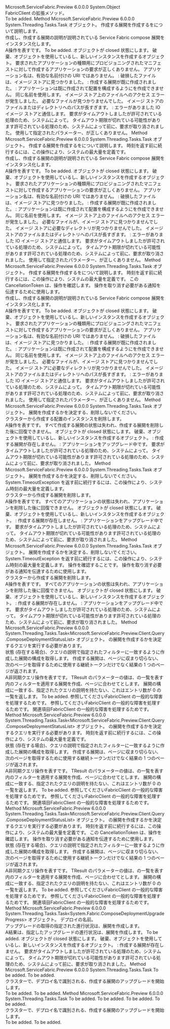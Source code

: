 <Type Name="Extensions" FullName="Microsoft.ServiceFabric.Preview.Client.Extensions">
  <TypeSignature Language="C#" Value="public static class Extensions" />
  <TypeSignature Language="ILAsm" Value=".class public auto ansi abstract sealed beforefieldinit Extensions extends System.Object" />
  <TypeSignature Language="DocId" Value="T:Microsoft.ServiceFabric.Preview.Client.Extensions" />
  <TypeSignature Language="VB.NET" Value="Public Module Extensions" />
  <TypeSignature Language="F#" Value="type Extensions = class" />
  <AssemblyInfo>
    <AssemblyName>Microsoft.ServiceFabric.Preview</AssemblyName>
    <AssemblyVersion>6.0.0.0</AssemblyVersion>
  </AssemblyInfo>
  <Base>
    <BaseTypeName>System.Object</BaseTypeName>
  </Base>
  <Interfaces />
  <Docs>
    <summary>
            FabricClient の拡張メソッド。
            </summary>
    <remarks>To be added.</remarks>
  </Docs>
  <Members>
    <Member MemberName="CreateComposeDeploymentAsync">
      <MemberSignature Language="C#" Value="public static System.Threading.Tasks.Task CreateComposeDeploymentAsync (this System.Fabric.FabricClient.ComposeDeploymentClient client, Microsoft.ServiceFabric.Preview.Client.Description.ComposeDeploymentDescription composeDeploymentDescription);" />
      <MemberSignature Language="ILAsm" Value=".method public static hidebysig class System.Threading.Tasks.Task CreateComposeDeploymentAsync(class System.Fabric.FabricClient/ComposeDeploymentClient client, class Microsoft.ServiceFabric.Preview.Client.Description.ComposeDeploymentDescription composeDeploymentDescription) cil managed" />
      <MemberSignature Language="DocId" Value="M:Microsoft.ServiceFabric.Preview.Client.Extensions.CreateComposeDeploymentAsync(System.Fabric.FabricClient.ComposeDeploymentClient,Microsoft.ServiceFabric.Preview.Client.Description.ComposeDeploymentDescription)" />
      <MemberSignature Language="F#" Value="static member CreateComposeDeploymentAsync : System.Fabric.FabricClient.ComposeDeploymentClient * Microsoft.ServiceFabric.Preview.Client.Description.ComposeDeploymentDescription -&gt; System.Threading.Tasks.Task" Usage="Microsoft.ServiceFabric.Preview.Client.Extensions.CreateComposeDeploymentAsync (client, composeDeploymentDescription)" />
      <MemberType>Method</MemberType>
      <AssemblyInfo>
        <AssemblyName>Microsoft.ServiceFabric.Preview</AssemblyName>
        <AssemblyVersion>6.0.0.0</AssemblyVersion>
      </AssemblyInfo>
      <ReturnValue>
        <ReturnType>System.Threading.Tasks.Task</ReturnType>
      </ReturnValue>
      <Parameters>
        <Parameter Name="client" Type="System.Fabric.FabricClient+ComposeDeploymentClient" RefType="this" />
        <Parameter Name="composeDeploymentDescription" Type="Microsoft.ServiceFabric.Preview.Client.Description.ComposeDeploymentDescription" />
      </Parameters>
      <Docs>
        <param name="client">
          <see cref="T:System.Fabric.FabricClient" /> オブジェクト。</param>
        <param name="composeDeploymentDescription">
          <para><see cref="T:Microsoft.ServiceFabric.Preview.Client.Description.ComposeDeploymentDescription" />作成する展開を作成するをについて説明します。</para>
        </param>
        <summary>
          <para>作成し、作成する展開の説明が説明されている Service Fabric compose 展開をインスタンス化します。</para>
        </summary>
        <returns>
          <para>A<see cref="T:System.Threading.Tasks.Task" />操作を表すです。</para>
        </returns>
        <remarks>To be added.</remarks>
        <exception cref="T:System.Fabric.FabricObjectClosedException">
          <para><see cref="T:System.Fabric.FabricClient" />オブジェクトが closed 状態にします。 破棄、<see cref="T:System.Fabric.FabricClient" />オブジェクトを使用しているし、新しいインスタンスを作成する<see cref="T:System.Fabric.FabricClient" />オブジェクト。</para>
        </exception>
        <exception cref="T:System.Fabric.FabricException">
          <para>
            <see cref="F:System.Fabric.FabricErrorCode.ImageBuilderValidationError" />要求されたアプリケーションの種類用にプロビジョニングされたマニフェストに対して作成するアプリケーションの要求が正しくありません。</para>
          <para>
            <see cref="F:System.Fabric.FabricErrorCode.InvalidNameUri" />アプリケーション名は、有効な名前付けの URI ではありません。</para>
          <para>
            <see cref="F:System.Fabric.FabricErrorCode.CorruptedImageStoreObjectFound" />: 破損したファイルは、イメージ ストアに見つかりました。</para>
        </exception>
        <exception cref="T:System.Fabric.FabricElementAlreadyExistsException">
          <para>
            <see cref="F:System.Fabric.FabricErrorCode.ComposeDeploymentAlreadyExists" />: 作成する展開が既に作成されました。</para>
          <para>
            <see cref="F:System.Fabric.FabricErrorCode.ApplicationAlreadyExists" />: アプリケーションは既に作成されて配置を構成するようにを作成できません。 同じ名前を使用します。 </para>
        </exception>
        <exception cref="T:System.UnauthorizedAccessException">
          <para>イメージ ストア上のファイルへのアクセス エラーが発生しました。</para>
        </exception>
        <exception cref="T:System.IO.FileNotFoundException">
          <para>必要なファイルが見つかりませんでした。</para>
        </exception>
        <exception cref="T:System.IO.PathTooLongException">
          <para>イメージ ストアのファイルまたはディレクトリへのパスが長すぎます。</para>
        </exception>
        <exception cref="T:System.IO.IOException">
          <para>
            <see cref="F:System.Fabric.FabricErrorCode.ImageStoreIOException" />: エラーがありました IO イメージ ストアと通信します。</para>
        </exception>
        <exception cref="T:System.TimeoutException">
          <para>要求がタイムアウトしましたが許可されている処理のため、システムによって。</para>
        </exception>
        <exception cref="T:System.OperationCanceledException">
          <para>タイムアウト期限が切れている可能性があります許可されている処理のため、システムによって前に、要求が取り消されました。</para>
        </exception>
        <exception cref="T:System.ArgumentException">
          <para>
                使用して指定されたパラメーター、<see cref="T:Microsoft.ServiceFabric.Preview.Client.Description.ComposeDeploymentDescription" />が正しくありません。
              </para>
        </exception>
      </Docs>
    </Member>
    <Member MemberName="CreateComposeDeploymentAsync">
      <MemberSignature Language="C#" Value="public static System.Threading.Tasks.Task CreateComposeDeploymentAsync (this System.Fabric.FabricClient.ComposeDeploymentClient client, Microsoft.ServiceFabric.Preview.Client.Description.ComposeDeploymentDescription composeDeploymentDescription, TimeSpan timeout);" />
      <MemberSignature Language="ILAsm" Value=".method public static hidebysig class System.Threading.Tasks.Task CreateComposeDeploymentAsync(class System.Fabric.FabricClient/ComposeDeploymentClient client, class Microsoft.ServiceFabric.Preview.Client.Description.ComposeDeploymentDescription composeDeploymentDescription, valuetype System.TimeSpan timeout) cil managed" />
      <MemberSignature Language="DocId" Value="M:Microsoft.ServiceFabric.Preview.Client.Extensions.CreateComposeDeploymentAsync(System.Fabric.FabricClient.ComposeDeploymentClient,Microsoft.ServiceFabric.Preview.Client.Description.ComposeDeploymentDescription,System.TimeSpan)" />
      <MemberSignature Language="F#" Value="static member CreateComposeDeploymentAsync : System.Fabric.FabricClient.ComposeDeploymentClient * Microsoft.ServiceFabric.Preview.Client.Description.ComposeDeploymentDescription * TimeSpan -&gt; System.Threading.Tasks.Task" Usage="Microsoft.ServiceFabric.Preview.Client.Extensions.CreateComposeDeploymentAsync (client, composeDeploymentDescription, timeout)" />
      <MemberType>Method</MemberType>
      <AssemblyInfo>
        <AssemblyName>Microsoft.ServiceFabric.Preview</AssemblyName>
        <AssemblyVersion>6.0.0.0</AssemblyVersion>
      </AssemblyInfo>
      <ReturnValue>
        <ReturnType>System.Threading.Tasks.Task</ReturnType>
      </ReturnValue>
      <Parameters>
        <Parameter Name="client" Type="System.Fabric.FabricClient+ComposeDeploymentClient" RefType="this" />
        <Parameter Name="composeDeploymentDescription" Type="Microsoft.ServiceFabric.Preview.Client.Description.ComposeDeploymentDescription" />
        <Parameter Name="timeout" Type="System.TimeSpan" />
      </Parameters>
      <Docs>
        <param name="client">
          <see cref="T:System.Fabric.FabricClient" /> オブジェクト。</param>
        <param name="composeDeploymentDescription">
          <para><see cref="T:Microsoft.ServiceFabric.Preview.Client.Description.ComposeDeploymentDescription" />作成する展開を作成するをについて説明します。</para>
        </param>
        <param name="timeout">
          <para>時刻を返す前に続行するには、この操作により、システムの最大量を定義<see cref="T:System.TimeoutException" />です。</para>
        </param>
        <summary>
          <para>作成し、作成する展開の説明が説明されている Service Fabric compose 展開をインスタンス化します。</para>
        </summary>
        <returns>
          <para>A<see cref="T:System.Threading.Tasks.Task" />操作を表すです。</para>
        </returns>
        <remarks>To be added.</remarks>
        <exception cref="T:System.Fabric.FabricObjectClosedException">
          <para><see cref="T:System.Fabric.FabricClient" />オブジェクトが closed 状態にします。 破棄、<see cref="T:System.Fabric.FabricClient" />オブジェクトを使用しているし、新しいインスタンスを作成する<see cref="T:System.Fabric.FabricClient" />オブジェクト。</para>
        </exception>
        <exception cref="T:System.Fabric.FabricException">
          <para>
            <see cref="F:System.Fabric.FabricErrorCode.ImageBuilderValidationError" />要求されたアプリケーションの種類用にプロビジョニングされたマニフェストに対して作成するアプリケーションの要求が正しくありません。</para>
          <para>
            <see cref="F:System.Fabric.FabricErrorCode.InvalidNameUri" />アプリケーション名は、有効な名前付けの URI ではありません。</para>
          <para>
            <see cref="F:System.Fabric.FabricErrorCode.CorruptedImageStoreObjectFound" />: 破損したファイルは、イメージ ストアに見つかりました。</para>
        </exception>
        <exception cref="T:System.Fabric.FabricElementAlreadyExistsException">
          <para>
            <see cref="F:System.Fabric.FabricErrorCode.ComposeDeploymentAlreadyExists" />: 作成する展開が既に作成されました。</para>
          <para>
            <see cref="F:System.Fabric.FabricErrorCode.ApplicationAlreadyExists" />: アプリケーションは既に作成されて配置を構成するようにを作成できません。 同じ名前を使用します。 </para>
        </exception>
        <exception cref="T:System.UnauthorizedAccessException">
          <para>イメージ ストア上のファイルへのアクセス エラーが発生しました。</para>
        </exception>
        <exception cref="T:System.IO.FileNotFoundException">
          <para>必要なファイルが、イメージ ストアに見つかりませんでした。</para>
        </exception>
        <exception cref="T:System.IO.DirectoryNotFoundException">
          <para>イメージ ストアに必要なディレクトリが見つかりませんでした。</para>
        </exception>
        <exception cref="T:System.IO.PathTooLongException">
          <para>イメージ ストアのファイルまたはディレクトリへのパスが長すぎます。</para>
        </exception>
        <exception cref="T:System.IO.IOException">
          <para>
            <see cref="F:System.Fabric.FabricErrorCode.ImageStoreIOException" />: エラーがありました IO イメージ ストアと通信します。</para>
        </exception>
        <exception cref="T:System.TimeoutException">
          <para>要求がタイムアウトしましたが許可されている処理のため、システムによって。</para>
        </exception>
        <exception cref="T:System.OperationCanceledException">
          <para>タイムアウト期限が切れている可能性があります許可されている処理のため、システムによって前に、要求が取り消されました。</para>
        </exception>
        <exception cref="T:System.ArgumentException">
          <para>
                使用して指定されたパラメーター、<see cref="T:Microsoft.ServiceFabric.Preview.Client.Description.ComposeDeploymentDescription" />が正しくありません。
              </para>
        </exception>
      </Docs>
    </Member>
    <Member MemberName="CreateComposeDeploymentAsync">
      <MemberSignature Language="C#" Value="public static System.Threading.Tasks.Task CreateComposeDeploymentAsync (this System.Fabric.FabricClient.ComposeDeploymentClient client, Microsoft.ServiceFabric.Preview.Client.Description.ComposeDeploymentDescription composeDeploymentDescription, TimeSpan timeout, System.Threading.CancellationToken cancellationToken);" />
      <MemberSignature Language="ILAsm" Value=".method public static hidebysig class System.Threading.Tasks.Task CreateComposeDeploymentAsync(class System.Fabric.FabricClient/ComposeDeploymentClient client, class Microsoft.ServiceFabric.Preview.Client.Description.ComposeDeploymentDescription composeDeploymentDescription, valuetype System.TimeSpan timeout, valuetype System.Threading.CancellationToken cancellationToken) cil managed" />
      <MemberSignature Language="DocId" Value="M:Microsoft.ServiceFabric.Preview.Client.Extensions.CreateComposeDeploymentAsync(System.Fabric.FabricClient.ComposeDeploymentClient,Microsoft.ServiceFabric.Preview.Client.Description.ComposeDeploymentDescription,System.TimeSpan,System.Threading.CancellationToken)" />
      <MemberSignature Language="F#" Value="static member CreateComposeDeploymentAsync : System.Fabric.FabricClient.ComposeDeploymentClient * Microsoft.ServiceFabric.Preview.Client.Description.ComposeDeploymentDescription * TimeSpan * System.Threading.CancellationToken -&gt; System.Threading.Tasks.Task" Usage="Microsoft.ServiceFabric.Preview.Client.Extensions.CreateComposeDeploymentAsync (client, composeDeploymentDescription, timeout, cancellationToken)" />
      <MemberType>Method</MemberType>
      <AssemblyInfo>
        <AssemblyName>Microsoft.ServiceFabric.Preview</AssemblyName>
        <AssemblyVersion>6.0.0.0</AssemblyVersion>
      </AssemblyInfo>
      <ReturnValue>
        <ReturnType>System.Threading.Tasks.Task</ReturnType>
      </ReturnValue>
      <Parameters>
        <Parameter Name="client" Type="System.Fabric.FabricClient+ComposeDeploymentClient" RefType="this" />
        <Parameter Name="composeDeploymentDescription" Type="Microsoft.ServiceFabric.Preview.Client.Description.ComposeDeploymentDescription" />
        <Parameter Name="timeout" Type="System.TimeSpan" />
        <Parameter Name="cancellationToken" Type="System.Threading.CancellationToken" />
      </Parameters>
      <Docs>
        <param name="client">
          <see cref="T:System.Fabric.FabricClient" /> オブジェクト。</param>
        <param name="composeDeploymentDescription">
          <para><see cref="T:Microsoft.ServiceFabric.Preview.Client.Description.ComposeDeploymentDescription" />作成する展開を作成するをについて説明します。</para>
        </param>
        <param name="timeout">
          <para>時刻を返す前に続行するには、この操作により、システムの最大量を定義<see cref="T:System.TimeoutException" />です。</para>
        </param>
        <param name="cancellationToken">
          <para>この CancellationToken は、操作を確認します。 操作を取り消す必要がある通知を伝達するために使用します。</para>
        </param>
        <summary>
          <para>作成し、作成する展開の説明が説明されている Service Fabric compose 展開をインスタンス化します。</para>
        </summary>
        <returns>
          <para>A<see cref="T:System.Threading.Tasks.Task" />操作を表すです。</para>
        </returns>
        <remarks>To be added.</remarks>
        <exception cref="T:System.Fabric.FabricObjectClosedException">
          <para><see cref="T:System.Fabric.FabricClient" />オブジェクトが closed 状態にします。 破棄、<see cref="T:System.Fabric.FabricClient" />オブジェクトを使用しているし、新しいインスタンスを作成する<see cref="T:System.Fabric.FabricClient" />オブジェクト。</para>
        </exception>
        <exception cref="T:System.Fabric.FabricException">
          <para>
            <see cref="F:System.Fabric.FabricErrorCode.ImageBuilderValidationError" />要求されたアプリケーションの種類用にプロビジョニングされたマニフェストに対して作成するアプリケーションの要求が正しくありません。</para>
          <para>
            <see cref="F:System.Fabric.FabricErrorCode.InvalidNameUri" />アプリケーション名は、有効な名前付けの URI ではありません。</para>
          <para>
            <see cref="F:System.Fabric.FabricErrorCode.CorruptedImageStoreObjectFound" />: 破損したファイルは、イメージ ストアに見つかりました。</para>
        </exception>
        <exception cref="T:System.Fabric.FabricElementAlreadyExistsException">
          <para>
            <see cref="F:System.Fabric.FabricErrorCode.ComposeDeploymentAlreadyExists" />: 作成する展開が既に作成されました。</para>
          <para>
            <see cref="F:System.Fabric.FabricErrorCode.ApplicationAlreadyExists" />: アプリケーションは既に作成されて配置を構成するようにを作成できません。 同じ名前を使用します。 </para>
        </exception>
        <exception cref="T:System.UnauthorizedAccessException">
          <para>イメージ ストア上のファイルへのアクセス エラーが発生しました。</para>
        </exception>
        <exception cref="T:System.IO.FileNotFoundException">
          <para>必要なファイルが、イメージ ストアに見つかりませんでした。</para>
        </exception>
        <exception cref="T:System.IO.DirectoryNotFoundException">
          <para>イメージ ストアに必要なディレクトリが見つかりませんでした。</para>
        </exception>
        <exception cref="T:System.IO.PathTooLongException">
          <para>イメージ ストアのファイルまたはディレクトリへのパスが長すぎます。</para>
        </exception>
        <exception cref="T:System.IO.IOException">
          <para>
            <see cref="F:System.Fabric.FabricErrorCode.ImageStoreIOException" />: エラーがありました IO イメージ ストアと通信します。</para>
        </exception>
        <exception cref="T:System.TimeoutException">
          <para>要求がタイムアウトしましたが許可されている処理のため、システムによって。</para>
        </exception>
        <exception cref="T:System.OperationCanceledException">
          <para>タイムアウト期限が切れている可能性があります許可されている処理のため、システムによって前に、要求が取り消されました。</para>
        </exception>
        <exception cref="T:System.ArgumentException">
          <para>
                使用して指定されたパラメーター、<see cref="T:Microsoft.ServiceFabric.Preview.Client.Description.ComposeDeploymentDescription" />が正しくありません。
              </para>
        </exception>
      </Docs>
    </Member>
    <Member MemberName="DeleteComposeDeploymentAsync">
      <MemberSignature Language="C#" Value="public static System.Threading.Tasks.Task DeleteComposeDeploymentAsync (this System.Fabric.FabricClient.ComposeDeploymentClient client, Microsoft.ServiceFabric.Preview.Client.Description.DeleteComposeDeploymentDescription description);" />
      <MemberSignature Language="ILAsm" Value=".method public static hidebysig class System.Threading.Tasks.Task DeleteComposeDeploymentAsync(class System.Fabric.FabricClient/ComposeDeploymentClient client, class Microsoft.ServiceFabric.Preview.Client.Description.DeleteComposeDeploymentDescription description) cil managed" />
      <MemberSignature Language="DocId" Value="M:Microsoft.ServiceFabric.Preview.Client.Extensions.DeleteComposeDeploymentAsync(System.Fabric.FabricClient.ComposeDeploymentClient,Microsoft.ServiceFabric.Preview.Client.Description.DeleteComposeDeploymentDescription)" />
      <MemberSignature Language="VB.NET" Value="&lt;Extension()&gt;&#xA;Public Function DeleteComposeDeploymentAsync (client As FabricClient.ComposeDeploymentClient, description As DeleteComposeDeploymentDescription) As Task" />
      <MemberSignature Language="F#" Value="static member DeleteComposeDeploymentAsync : System.Fabric.FabricClient.ComposeDeploymentClient * Microsoft.ServiceFabric.Preview.Client.Description.DeleteComposeDeploymentDescription -&gt; System.Threading.Tasks.Task" Usage="Microsoft.ServiceFabric.Preview.Client.Extensions.DeleteComposeDeploymentAsync (client, description)" />
      <MemberType>Method</MemberType>
      <AssemblyInfo>
        <AssemblyName>Microsoft.ServiceFabric.Preview</AssemblyName>
        <AssemblyVersion>6.0.0.0</AssemblyVersion>
      </AssemblyInfo>
      <ReturnValue>
        <ReturnType>System.Threading.Tasks.Task</ReturnType>
      </ReturnValue>
      <Parameters>
        <Parameter Name="client" Type="System.Fabric.FabricClient+ComposeDeploymentClient" RefType="this" />
        <Parameter Name="description" Type="Microsoft.ServiceFabric.Preview.Client.Description.DeleteComposeDeploymentDescription" />
      </Parameters>
      <Docs>
        <param name="client">
          <see cref="T:System.Fabric.FabricClient" /> オブジェクト。</param>
        <param name="description">
          <para><see cref="T:Microsoft.ServiceFabric.Preview.Client.Description.DeleteComposeDeploymentDescription" />展開を作成するかを決定する、削除しないでください。</para>
        </param>
        <summary>
          <para>クラスターから作成する配置のインスタンスを削除します。</para>
        </summary>
        <returns>
          <para>A<see cref="T:System.Threading.Tasks.Task" />操作を表すです。</para>
        </returns>
        <remarks>
          <para>すべて作成する展開の状態は失われ、作成する展開を削除した後に回復できません。</para>
        </remarks>
        <exception cref="T:System.Fabric.FabricObjectClosedException">
          <para><see cref="T:System.Fabric.FabricClient" />オブジェクトが closed 状態にします。 破棄、<see cref="T:System.Fabric.FabricClient" />オブジェクトを使用しているし、新しいインスタンスを作成する<see cref="T:System.Fabric.FabricClient" />オブジェクト。</para>
        </exception>
        <exception cref="T:System.Fabric.FabricElementNotFoundException">
          <para>
            <see cref="F:System.Fabric.FabricErrorCode.ComposeDeploymentNotFound" />: 作成する展開が存在しません。
            </para>
        </exception>
        <exception cref="T:System.Fabric.FabricTransientException">
          <para>
            <see cref="F:System.Fabric.FabricErrorCode.ApplicationUpgradeInProgress" />: アプリケーションをアップグレード中です。 </para>
        </exception>
        <exception cref="T:System.TimeoutException">
          <para>要求がタイムアウトしましたが許可されている処理のため、システムによって。</para>
        </exception>
        <exception cref="T:System.OperationCanceledException">
          <para>タイムアウト期限が切れている可能性があります許可されている処理のため、システムによって前に、要求が取り消されました。</para>
        </exception>
      </Docs>
    </Member>
    <Member MemberName="DeleteComposeDeploymentAsync">
      <MemberSignature Language="C#" Value="public static System.Threading.Tasks.Task DeleteComposeDeploymentAsync (this System.Fabric.FabricClient.ComposeDeploymentClient client, Microsoft.ServiceFabric.Preview.Client.Description.DeleteComposeDeploymentDescription description, TimeSpan timeout);" />
      <MemberSignature Language="ILAsm" Value=".method public static hidebysig class System.Threading.Tasks.Task DeleteComposeDeploymentAsync(class System.Fabric.FabricClient/ComposeDeploymentClient client, class Microsoft.ServiceFabric.Preview.Client.Description.DeleteComposeDeploymentDescription description, valuetype System.TimeSpan timeout) cil managed" />
      <MemberSignature Language="DocId" Value="M:Microsoft.ServiceFabric.Preview.Client.Extensions.DeleteComposeDeploymentAsync(System.Fabric.FabricClient.ComposeDeploymentClient,Microsoft.ServiceFabric.Preview.Client.Description.DeleteComposeDeploymentDescription,System.TimeSpan)" />
      <MemberSignature Language="VB.NET" Value="&lt;Extension()&gt;&#xA;Public Function DeleteComposeDeploymentAsync (client As FabricClient.ComposeDeploymentClient, description As DeleteComposeDeploymentDescription, timeout As TimeSpan) As Task" />
      <MemberSignature Language="F#" Value="static member DeleteComposeDeploymentAsync : System.Fabric.FabricClient.ComposeDeploymentClient * Microsoft.ServiceFabric.Preview.Client.Description.DeleteComposeDeploymentDescription * TimeSpan -&gt; System.Threading.Tasks.Task" Usage="Microsoft.ServiceFabric.Preview.Client.Extensions.DeleteComposeDeploymentAsync (client, description, timeout)" />
      <MemberType>Method</MemberType>
      <AssemblyInfo>
        <AssemblyName>Microsoft.ServiceFabric.Preview</AssemblyName>
        <AssemblyVersion>6.0.0.0</AssemblyVersion>
      </AssemblyInfo>
      <ReturnValue>
        <ReturnType>System.Threading.Tasks.Task</ReturnType>
      </ReturnValue>
      <Parameters>
        <Parameter Name="client" Type="System.Fabric.FabricClient+ComposeDeploymentClient" RefType="this" />
        <Parameter Name="description" Type="Microsoft.ServiceFabric.Preview.Client.Description.DeleteComposeDeploymentDescription" />
        <Parameter Name="timeout" Type="System.TimeSpan" />
      </Parameters>
      <Docs>
        <param name="client">
          <see cref="T:System.Fabric.FabricClient" /> オブジェクト。</param>
        <param name="description">
          <para><see cref="T:Microsoft.ServiceFabric.Preview.Client.Description.DeleteComposeDeploymentDescription" />展開を作成するかを決定する、削除しないでください。</para>
        </param>
        <param name="timeout">
          <para>System.TimeoutException を返す前に続行するには、この操作により、システム時刻の最大量を定義します。</para>
        </param>
        <summary>
          <para>クラスターから作成する展開を削除します。</para>
        </summary>
        <returns>
          <para>A<see cref="T:System.Threading.Tasks.Task" />操作を表すです。</para>
        </returns>
        <remarks>
          <para>すべてのアプリケーションの状態は失われ、アプリケーションを削除した後に回復できません。</para>
        </remarks>
        <exception cref="T:System.Fabric.FabricObjectClosedException">
          <para><see cref="T:System.Fabric.FabricClient" />オブジェクトが closed 状態にします。 破棄、<see cref="T:System.Fabric.FabricClient" />オブジェクトを使用しているし、新しいインスタンスを作成する<see cref="T:System.Fabric.FabricClient" />オブジェクト。</para>
        </exception>
        <exception cref="T:System.Fabric.FabricElementNotFoundException">
          <para>
            <see cref="F:System.Fabric.FabricErrorCode.ComposeDeploymentNotFound" />: 作成する展開が存在しません。
            </para>
        </exception>
        <exception cref="T:System.Fabric.FabricTransientException">
          <para>
            <see cref="F:System.Fabric.FabricErrorCode.ApplicationUpgradeInProgress" />: アプリケーションをアップグレード中です。 </para>
        </exception>
        <exception cref="T:System.TimeoutException">
          <para>要求がタイムアウトしましたが許可されている処理のため、システムによって。</para>
        </exception>
        <exception cref="T:System.OperationCanceledException">
          <para>タイムアウト期限が切れている可能性があります許可されている処理のため、システムによって前に、要求が取り消されました。</para>
        </exception>
      </Docs>
    </Member>
    <Member MemberName="DeleteComposeDeploymentAsync">
      <MemberSignature Language="C#" Value="public static System.Threading.Tasks.Task DeleteComposeDeploymentAsync (this System.Fabric.FabricClient.ComposeDeploymentClient client, Microsoft.ServiceFabric.Preview.Client.Description.DeleteComposeDeploymentDescription description, TimeSpan timeout, System.Threading.CancellationToken cancellationToken);" />
      <MemberSignature Language="ILAsm" Value=".method public static hidebysig class System.Threading.Tasks.Task DeleteComposeDeploymentAsync(class System.Fabric.FabricClient/ComposeDeploymentClient client, class Microsoft.ServiceFabric.Preview.Client.Description.DeleteComposeDeploymentDescription description, valuetype System.TimeSpan timeout, valuetype System.Threading.CancellationToken cancellationToken) cil managed" />
      <MemberSignature Language="DocId" Value="M:Microsoft.ServiceFabric.Preview.Client.Extensions.DeleteComposeDeploymentAsync(System.Fabric.FabricClient.ComposeDeploymentClient,Microsoft.ServiceFabric.Preview.Client.Description.DeleteComposeDeploymentDescription,System.TimeSpan,System.Threading.CancellationToken)" />
      <MemberSignature Language="F#" Value="static member DeleteComposeDeploymentAsync : System.Fabric.FabricClient.ComposeDeploymentClient * Microsoft.ServiceFabric.Preview.Client.Description.DeleteComposeDeploymentDescription * TimeSpan * System.Threading.CancellationToken -&gt; System.Threading.Tasks.Task" Usage="Microsoft.ServiceFabric.Preview.Client.Extensions.DeleteComposeDeploymentAsync (client, description, timeout, cancellationToken)" />
      <MemberType>Method</MemberType>
      <AssemblyInfo>
        <AssemblyName>Microsoft.ServiceFabric.Preview</AssemblyName>
        <AssemblyVersion>6.0.0.0</AssemblyVersion>
      </AssemblyInfo>
      <ReturnValue>
        <ReturnType>System.Threading.Tasks.Task</ReturnType>
      </ReturnValue>
      <Parameters>
        <Parameter Name="client" Type="System.Fabric.FabricClient+ComposeDeploymentClient" RefType="this" />
        <Parameter Name="description" Type="Microsoft.ServiceFabric.Preview.Client.Description.DeleteComposeDeploymentDescription" />
        <Parameter Name="timeout" Type="System.TimeSpan" />
        <Parameter Name="cancellationToken" Type="System.Threading.CancellationToken" />
      </Parameters>
      <Docs>
        <param name="client">
          <see cref="T:System.Fabric.FabricClient" /> オブジェクト。</param>
        <param name="description">
          <para><see cref="T:Microsoft.ServiceFabric.Preview.Client.Description.DeleteComposeDeploymentDescription" />展開を作成するかを決定する、削除しないでください。</para>
        </param>
        <param name="timeout">
          <para>System.TimeoutException を返す前に続行するには、この操作により、システム時刻の最大量を定義します。</para>
        </param>
        <param name="cancellationToken">
          <para><see cref="T:System.Threading.CancellationToken" />操作を確認することです。 操作を取り消す必要がある通知を伝達するために使用します。</para>
        </param>
        <summary>
          <para>クラスターから作成する展開を削除します。</para>
        </summary>
        <returns>
          <para>A<see cref="T:System.Threading.Tasks.Task" />操作を表すです。</para>
        </returns>
        <remarks>
          <para>すべてのアプリケーションの状態は失われ、アプリケーションを削除した後に回復できません。</para>
        </remarks>
        <exception cref="T:System.Fabric.FabricObjectClosedException">
          <para><see cref="T:System.Fabric.FabricClient" />オブジェクトが closed 状態にします。 破棄、<see cref="T:System.Fabric.FabricClient" />オブジェクトを使用しているし、新しいインスタンスを作成する<see cref="T:System.Fabric.FabricClient" />オブジェクト。</para>
        </exception>
        <exception cref="T:System.Fabric.FabricElementNotFoundException">
          <para>
            <see cref="F:System.Fabric.FabricErrorCode.ComposeDeploymentNotFound" />: 作成する展開が存在しません。
            </para>
        </exception>
        <exception cref="T:System.Fabric.FabricTransientException">
          <para>
            <see cref="F:System.Fabric.FabricErrorCode.ApplicationUpgradeInProgress" />: アプリケーションをアップグレード中です。 </para>
        </exception>
        <exception cref="T:System.TimeoutException">
          <para>要求がタイムアウトしましたが許可されている処理のため、システムによって。</para>
        </exception>
        <exception cref="T:System.OperationCanceledException">
          <para>タイムアウト期限が切れている可能性があります許可されている処理のため、システムによって前に、要求が取り消されました。</para>
        </exception>
      </Docs>
    </Member>
    <Member MemberName="GetComposeDeploymentStatusPagedListAsync">
      <MemberSignature Language="C#" Value="public static System.Threading.Tasks.Task&lt;Microsoft.ServiceFabric.Preview.Client.Query.ComposeDeploymentStatusList&gt; GetComposeDeploymentStatusPagedListAsync (this System.Fabric.FabricClient.QueryClient client, Microsoft.ServiceFabric.Preview.Client.Description.ComposeDeploymentStatusQueryDescription composeDeploymentQueryDescription);" />
      <MemberSignature Language="ILAsm" Value=".method public static hidebysig class System.Threading.Tasks.Task`1&lt;class Microsoft.ServiceFabric.Preview.Client.Query.ComposeDeploymentStatusList&gt; GetComposeDeploymentStatusPagedListAsync(class System.Fabric.FabricClient/QueryClient client, class Microsoft.ServiceFabric.Preview.Client.Description.ComposeDeploymentStatusQueryDescription composeDeploymentQueryDescription) cil managed" />
      <MemberSignature Language="DocId" Value="M:Microsoft.ServiceFabric.Preview.Client.Extensions.GetComposeDeploymentStatusPagedListAsync(System.Fabric.FabricClient.QueryClient,Microsoft.ServiceFabric.Preview.Client.Description.ComposeDeploymentStatusQueryDescription)" />
      <MemberSignature Language="VB.NET" Value="&lt;Extension()&gt;&#xA;Public Function GetComposeDeploymentStatusPagedListAsync (client As FabricClient.QueryClient, composeDeploymentQueryDescription As ComposeDeploymentStatusQueryDescription) As Task(Of ComposeDeploymentStatusList)" />
      <MemberSignature Language="F#" Value="static member GetComposeDeploymentStatusPagedListAsync : System.Fabric.FabricClient.QueryClient * Microsoft.ServiceFabric.Preview.Client.Description.ComposeDeploymentStatusQueryDescription -&gt; System.Threading.Tasks.Task&lt;Microsoft.ServiceFabric.Preview.Client.Query.ComposeDeploymentStatusList&gt;" Usage="Microsoft.ServiceFabric.Preview.Client.Extensions.GetComposeDeploymentStatusPagedListAsync (client, composeDeploymentQueryDescription)" />
      <MemberType>Method</MemberType>
      <AssemblyInfo>
        <AssemblyName>Microsoft.ServiceFabric.Preview</AssemblyName>
        <AssemblyVersion>6.0.0.0</AssemblyVersion>
      </AssemblyInfo>
      <ReturnValue>
        <ReturnType>System.Threading.Tasks.Task&lt;Microsoft.ServiceFabric.Preview.Client.Query.ComposeDeploymentStatusList&gt;</ReturnType>
      </ReturnValue>
      <Parameters>
        <Parameter Name="client" Type="System.Fabric.FabricClient+QueryClient" RefType="this" />
        <Parameter Name="composeDeploymentQueryDescription" Type="Microsoft.ServiceFabric.Preview.Client.Description.ComposeDeploymentStatusQueryDescription" />
      </Parameters>
      <Docs>
        <param name="client">
          <see cref="T:System.Fabric.FabricClient" /> オブジェクト。</param>
        <param name="composeDeploymentQueryDescription">
          <para><see cref="T:Microsoft.ServiceFabric.Preview.Client.Description.ComposeDeploymentStatusQueryDescription" />の展開を作成するかを決定するクエリを実行する必要があります。</para>
        </param>
        <summary>
          <para>状態 (存在する場合)、クエリの説明で指定されたフィルターに一致するように作成した展開の構成を取得します。
            作成する展開は、ページに収まり切らない、次のページを取得するために使用する継続トークンだけでなく結果の 1 つのページが返されます。</para>
        </summary>
        <returns>
          <para>A<see cref="T:System.Threading.Tasks.Task" />非同期クエリ操作を表すです。
            TResult のパラメーターの値は、<see cref="T:Microsoft.ServiceFabric.Preview.Client.Query.ComposeDeploymentStatusList" />の一覧を表す内のフィルターを適用する展開を作成、<see cref="T:Microsoft.ServiceFabric.Preview.Client.Description.ComposeDeploymentStatusQueryDescription" />ページに合わせてとします。
            展開の構成に一致する、指定されたクエリの説明を持たない、これはエントリ数が 0 の一覧を返します。</para>
        </returns>
        <remarks>To be added.</remarks>
        <exception cref="T:System.Fabric.FabricObjectClosedException">
          <para>
                参照してください<see href="https://azure.microsoft.com/documentation/articles/service-fabric-errors-and-exceptions/" />FabricClient の一般的な障害を処理するためです。</para>
        </exception>
        <exception cref="T:System.TimeoutException">
          <para>
                参照してください<see href="https://azure.microsoft.com/documentation/articles/service-fabric-errors-and-exceptions/" />FabricClient の一般的な障害を処理するためです。</para>
        </exception>
        <exception cref="T:System.Fabric.FabricException">
          <para>
                関連項目<see href="https://azure.microsoft.com/documentation/articles/service-fabric-errors-and-exceptions/" />FabricClient の一般的な障害を処理するためです。</para>
        </exception>
      </Docs>
    </Member>
    <Member MemberName="GetComposeDeploymentStatusPagedListAsync">
      <MemberSignature Language="C#" Value="public static System.Threading.Tasks.Task&lt;Microsoft.ServiceFabric.Preview.Client.Query.ComposeDeploymentStatusList&gt; GetComposeDeploymentStatusPagedListAsync (this System.Fabric.FabricClient.QueryClient client, Microsoft.ServiceFabric.Preview.Client.Description.ComposeDeploymentStatusQueryDescription composeDeploymentQueryDescription, TimeSpan timeout);" />
      <MemberSignature Language="ILAsm" Value=".method public static hidebysig class System.Threading.Tasks.Task`1&lt;class Microsoft.ServiceFabric.Preview.Client.Query.ComposeDeploymentStatusList&gt; GetComposeDeploymentStatusPagedListAsync(class System.Fabric.FabricClient/QueryClient client, class Microsoft.ServiceFabric.Preview.Client.Description.ComposeDeploymentStatusQueryDescription composeDeploymentQueryDescription, valuetype System.TimeSpan timeout) cil managed" />
      <MemberSignature Language="DocId" Value="M:Microsoft.ServiceFabric.Preview.Client.Extensions.GetComposeDeploymentStatusPagedListAsync(System.Fabric.FabricClient.QueryClient,Microsoft.ServiceFabric.Preview.Client.Description.ComposeDeploymentStatusQueryDescription,System.TimeSpan)" />
      <MemberSignature Language="VB.NET" Value="&lt;Extension()&gt;&#xA;Public Function GetComposeDeploymentStatusPagedListAsync (client As FabricClient.QueryClient, composeDeploymentQueryDescription As ComposeDeploymentStatusQueryDescription, timeout As TimeSpan) As Task(Of ComposeDeploymentStatusList)" />
      <MemberSignature Language="F#" Value="static member GetComposeDeploymentStatusPagedListAsync : System.Fabric.FabricClient.QueryClient * Microsoft.ServiceFabric.Preview.Client.Description.ComposeDeploymentStatusQueryDescription * TimeSpan -&gt; System.Threading.Tasks.Task&lt;Microsoft.ServiceFabric.Preview.Client.Query.ComposeDeploymentStatusList&gt;" Usage="Microsoft.ServiceFabric.Preview.Client.Extensions.GetComposeDeploymentStatusPagedListAsync (client, composeDeploymentQueryDescription, timeout)" />
      <MemberType>Method</MemberType>
      <AssemblyInfo>
        <AssemblyName>Microsoft.ServiceFabric.Preview</AssemblyName>
        <AssemblyVersion>6.0.0.0</AssemblyVersion>
      </AssemblyInfo>
      <ReturnValue>
        <ReturnType>System.Threading.Tasks.Task&lt;Microsoft.ServiceFabric.Preview.Client.Query.ComposeDeploymentStatusList&gt;</ReturnType>
      </ReturnValue>
      <Parameters>
        <Parameter Name="client" Type="System.Fabric.FabricClient+QueryClient" RefType="this" />
        <Parameter Name="composeDeploymentQueryDescription" Type="Microsoft.ServiceFabric.Preview.Client.Description.ComposeDeploymentStatusQueryDescription" />
        <Parameter Name="timeout" Type="System.TimeSpan" />
      </Parameters>
      <Docs>
        <param name="client">
          <see cref="T:System.Fabric.FabricClient" /> オブジェクト。</param>
        <param name="composeDeploymentQueryDescription">
          <para><see cref="T:Microsoft.ServiceFabric.Preview.Client.Description.ComposeDeploymentStatusQueryDescription" />の展開を作成するかを決定するクエリを実行する必要があります。</para>
        </param>
        <param name="timeout">
          <para>時刻を返す前に続行するには、この操作により、システムの最大量を定義<see cref="T:System.TimeoutException" />です。</para>
        </param>
        <summary>
          <para>状態 (存在する場合)、クエリの説明で指定されたフィルターに一致するように作成した展開の構成を取得します。
            作成する展開は、ページに収まり切らない、次のページを取得するために使用する継続トークンだけでなく結果の 1 つのページが返されます。</para>
        </summary>
        <returns>
          <para>A<see cref="T:System.Threading.Tasks.Task" />非同期クエリ操作を表すです。
            TResult のパラメーターの値は、<see cref="T:Microsoft.ServiceFabric.Preview.Client.Query.ComposeDeploymentStatusList" />の一覧を表す内のフィルターを適用する展開を作成、<see cref="T:Microsoft.ServiceFabric.Preview.Client.Description.ComposeDeploymentStatusQueryDescription" />ページに合わせてとします。
            展開の構成に一致する、指定されたクエリの説明を持たない、これはエントリ数が 0 の一覧を返します。</para>
        </returns>
        <remarks>To be added.</remarks>
        <exception cref="T:System.Fabric.FabricObjectClosedException">
          <para>
                参照してください<see href="https://azure.microsoft.com/documentation/articles/service-fabric-errors-and-exceptions/" />FabricClient の一般的な障害を処理するためです。</para>
        </exception>
        <exception cref="T:System.TimeoutException">
          <para>
                参照してください<see href="https://azure.microsoft.com/documentation/articles/service-fabric-errors-and-exceptions/" />FabricClient の一般的な障害を処理するためです。</para>
        </exception>
        <exception cref="T:System.Fabric.FabricException">
          <para>
                関連項目<see href="https://azure.microsoft.com/documentation/articles/service-fabric-errors-and-exceptions/" />FabricClient の一般的な障害を処理するためです。</para>
        </exception>
      </Docs>
    </Member>
    <Member MemberName="GetComposeDeploymentStatusPagedListAsync">
      <MemberSignature Language="C#" Value="public static System.Threading.Tasks.Task&lt;Microsoft.ServiceFabric.Preview.Client.Query.ComposeDeploymentStatusList&gt; GetComposeDeploymentStatusPagedListAsync (this System.Fabric.FabricClient.QueryClient client, Microsoft.ServiceFabric.Preview.Client.Description.ComposeDeploymentStatusQueryDescription composeDeploymentQueryDescription, TimeSpan timeout, System.Threading.CancellationToken cancellationToken);" />
      <MemberSignature Language="ILAsm" Value=".method public static hidebysig class System.Threading.Tasks.Task`1&lt;class Microsoft.ServiceFabric.Preview.Client.Query.ComposeDeploymentStatusList&gt; GetComposeDeploymentStatusPagedListAsync(class System.Fabric.FabricClient/QueryClient client, class Microsoft.ServiceFabric.Preview.Client.Description.ComposeDeploymentStatusQueryDescription composeDeploymentQueryDescription, valuetype System.TimeSpan timeout, valuetype System.Threading.CancellationToken cancellationToken) cil managed" />
      <MemberSignature Language="DocId" Value="M:Microsoft.ServiceFabric.Preview.Client.Extensions.GetComposeDeploymentStatusPagedListAsync(System.Fabric.FabricClient.QueryClient,Microsoft.ServiceFabric.Preview.Client.Description.ComposeDeploymentStatusQueryDescription,System.TimeSpan,System.Threading.CancellationToken)" />
      <MemberSignature Language="F#" Value="static member GetComposeDeploymentStatusPagedListAsync : System.Fabric.FabricClient.QueryClient * Microsoft.ServiceFabric.Preview.Client.Description.ComposeDeploymentStatusQueryDescription * TimeSpan * System.Threading.CancellationToken -&gt; System.Threading.Tasks.Task&lt;Microsoft.ServiceFabric.Preview.Client.Query.ComposeDeploymentStatusList&gt;" Usage="Microsoft.ServiceFabric.Preview.Client.Extensions.GetComposeDeploymentStatusPagedListAsync (client, composeDeploymentQueryDescription, timeout, cancellationToken)" />
      <MemberType>Method</MemberType>
      <AssemblyInfo>
        <AssemblyName>Microsoft.ServiceFabric.Preview</AssemblyName>
        <AssemblyVersion>6.0.0.0</AssemblyVersion>
      </AssemblyInfo>
      <ReturnValue>
        <ReturnType>System.Threading.Tasks.Task&lt;Microsoft.ServiceFabric.Preview.Client.Query.ComposeDeploymentStatusList&gt;</ReturnType>
      </ReturnValue>
      <Parameters>
        <Parameter Name="client" Type="System.Fabric.FabricClient+QueryClient" RefType="this" />
        <Parameter Name="composeDeploymentQueryDescription" Type="Microsoft.ServiceFabric.Preview.Client.Description.ComposeDeploymentStatusQueryDescription" />
        <Parameter Name="timeout" Type="System.TimeSpan" />
        <Parameter Name="cancellationToken" Type="System.Threading.CancellationToken" />
      </Parameters>
      <Docs>
        <param name="client">
          <see cref="T:System.Fabric.FabricClient" /> オブジェクト。</param>
        <param name="composeDeploymentQueryDescription">
          <para><see cref="T:Microsoft.ServiceFabric.Preview.Client.Description.ComposeDeploymentStatusQueryDescription" />の展開を作成するかを決定するクエリを実行する必要があります。</para>
        </param>
        <param name="timeout">
          <para>時刻を返す前に続行するには、この操作により、システムの最大量を定義<see cref="T:System.TimeoutException" />です。</para>
        </param>
        <param name="cancellationToken">
          <para>この CancellationToken は、操作を確認します。 操作を取り消す必要がある通知を伝達するために使用します。</para>
        </param>
        <summary>
          <para>状態 (存在する場合)、クエリの説明で指定されたフィルターに一致するように作成した展開の構成を取得します。
            作成する展開は、ページに収まり切らない、次のページを取得するために使用する継続トークンだけでなく結果の 1 つのページが返されます。</para>
        </summary>
        <returns>
          <para>A<see cref="T:System.Threading.Tasks.Task" />非同期クエリ操作を表すです。
            TResult のパラメーターの値は、<see cref="T:Microsoft.ServiceFabric.Preview.Client.Query.ComposeDeploymentStatusList" />の一覧を表す内のフィルターを適用する展開を作成、<see cref="T:Microsoft.ServiceFabric.Preview.Client.Description.ComposeDeploymentStatusQueryDescription" />ページに合わせてとします。
            展開の構成に一致する、指定されたクエリの説明を持たない、これはエントリ数が 0 の一覧を返します。</para>
        </returns>
        <remarks>To be added.</remarks>
        <exception cref="T:System.Fabric.FabricObjectClosedException">
          <para>
                参照してください<see href="https://azure.microsoft.com/documentation/articles/service-fabric-errors-and-exceptions/" />FabricClient の一般的な障害を処理するためです。</para>
        </exception>
        <exception cref="T:System.TimeoutException">
          <para>
                参照してください<see href="https://azure.microsoft.com/documentation/articles/service-fabric-errors-and-exceptions/" />FabricClient の一般的な障害を処理するためです。</para>
        </exception>
        <exception cref="T:System.Fabric.FabricException">
          <para>
                関連項目<see href="https://azure.microsoft.com/documentation/articles/service-fabric-errors-and-exceptions/" />FabricClient の一般的な障害を処理するためです。</para>
        </exception>
      </Docs>
    </Member>
    <Member MemberName="GetComposeDeploymentUpgradeProgressAsync">
      <MemberSignature Language="C#" Value="public static System.Threading.Tasks.Task&lt;System.Fabric.ComposeDeploymentUpgradeProgress&gt; GetComposeDeploymentUpgradeProgressAsync (this System.Fabric.FabricClient.ComposeDeploymentClient client, string deploymentName);" />
      <MemberSignature Language="ILAsm" Value=".method public static hidebysig class System.Threading.Tasks.Task`1&lt;class System.Fabric.ComposeDeploymentUpgradeProgress&gt; GetComposeDeploymentUpgradeProgressAsync(class System.Fabric.FabricClient/ComposeDeploymentClient client, string deploymentName) cil managed" />
      <MemberSignature Language="DocId" Value="M:Microsoft.ServiceFabric.Preview.Client.Extensions.GetComposeDeploymentUpgradeProgressAsync(System.Fabric.FabricClient.ComposeDeploymentClient,System.String)" />
      <MemberSignature Language="VB.NET" Value="&lt;Extension()&gt;&#xA;Public Function GetComposeDeploymentUpgradeProgressAsync (client As FabricClient.ComposeDeploymentClient, deploymentName As String) As Task(Of ComposeDeploymentUpgradeProgress)" />
      <MemberSignature Language="F#" Value="static member GetComposeDeploymentUpgradeProgressAsync : System.Fabric.FabricClient.ComposeDeploymentClient * string -&gt; System.Threading.Tasks.Task&lt;System.Fabric.ComposeDeploymentUpgradeProgress&gt;" Usage="Microsoft.ServiceFabric.Preview.Client.Extensions.GetComposeDeploymentUpgradeProgressAsync (client, deploymentName)" />
      <MemberType>Method</MemberType>
      <AssemblyInfo>
        <AssemblyName>Microsoft.ServiceFabric.Preview</AssemblyName>
        <AssemblyVersion>6.0.0.0</AssemblyVersion>
      </AssemblyInfo>
      <ReturnValue>
        <ReturnType>System.Threading.Tasks.Task&lt;System.Fabric.ComposeDeploymentUpgradeProgress&gt;</ReturnType>
      </ReturnValue>
      <Parameters>
        <Parameter Name="client" Type="System.Fabric.FabricClient+ComposeDeploymentClient" RefType="this" />
        <Parameter Name="deploymentName" Type="System.String" />
      </Parameters>
      <Docs>
        <param name="client">
          <see cref="T:System.Fabric.FabricClient" /> オブジェクト。</param>
        <param name="deploymentName">
          <para>デプロイの名前。</para>
        </param>
        <summary>
          <para>アップグレードの取得の指定された進行状況は、展開を作成します。</para>
        </summary>
        <returns>
          <para>A<see cref="T:System.Threading.Tasks.Task" />結果は、指定したアップグレードの進行状況は、展開を作成します。</para>
        </returns>
        <remarks>To be added.</remarks>
        <exception cref="T:System.Fabric.FabricObjectClosedException">
          <para><see cref="T:System.Fabric.FabricClient" />オブジェクトが closed 状態にします。 破棄、<see cref="T:System.Fabric.FabricClient" />オブジェクトを使用しているし、新しいインスタンスを作成する<see cref="T:System.Fabric.FabricClient" />オブジェクト。</para>
        </exception>
        <exception cref="T:System.Fabric.FabricElementNotFoundException">
          <para>
            <see cref="F:System.Fabric.FabricErrorCode.ComposeDeploymentNotFound" />: 作成する展開が存在しません。
            </para>
        </exception>
        <exception cref="T:System.TimeoutException">
          <para>要求がタイムアウトしましたが許可されている処理のため、システムによって。</para>
        </exception>
        <exception cref="T:System.OperationCanceledException">
          <para>タイムアウト期限が切れている可能性があります許可されている処理のため、システムによって前に、要求が取り消されました。</para>
        </exception>
      </Docs>
    </Member>
    <Member MemberName="UpgradeComposeDeploymentAsync">
      <MemberSignature Language="C#" Value="public static System.Threading.Tasks.Task UpgradeComposeDeploymentAsync (this System.Fabric.FabricClient.ComposeDeploymentClient client, Microsoft.ServiceFabric.Preview.Client.Description.ComposeDeploymentUpgradeDescription upgradeDescription);" />
      <MemberSignature Language="ILAsm" Value=".method public static hidebysig class System.Threading.Tasks.Task UpgradeComposeDeploymentAsync(class System.Fabric.FabricClient/ComposeDeploymentClient client, class Microsoft.ServiceFabric.Preview.Client.Description.ComposeDeploymentUpgradeDescription upgradeDescription) cil managed" />
      <MemberSignature Language="DocId" Value="M:Microsoft.ServiceFabric.Preview.Client.Extensions.UpgradeComposeDeploymentAsync(System.Fabric.FabricClient.ComposeDeploymentClient,Microsoft.ServiceFabric.Preview.Client.Description.ComposeDeploymentUpgradeDescription)" />
      <MemberSignature Language="VB.NET" Value="&lt;Extension()&gt;&#xA;Public Function UpgradeComposeDeploymentAsync (client As FabricClient.ComposeDeploymentClient, upgradeDescription As ComposeDeploymentUpgradeDescription) As Task" />
      <MemberSignature Language="F#" Value="static member UpgradeComposeDeploymentAsync : System.Fabric.FabricClient.ComposeDeploymentClient * Microsoft.ServiceFabric.Preview.Client.Description.ComposeDeploymentUpgradeDescription -&gt; System.Threading.Tasks.Task" Usage="Microsoft.ServiceFabric.Preview.Client.Extensions.UpgradeComposeDeploymentAsync (client, upgradeDescription)" />
      <MemberType>Method</MemberType>
      <AssemblyInfo>
        <AssemblyName>Microsoft.ServiceFabric.Preview</AssemblyName>
        <AssemblyVersion>6.0.0.0</AssemblyVersion>
      </AssemblyInfo>
      <ReturnValue>
        <ReturnType>System.Threading.Tasks.Task</ReturnType>
      </ReturnValue>
      <Parameters>
        <Parameter Name="client" Type="System.Fabric.FabricClient+ComposeDeploymentClient" RefType="this" />
        <Parameter Name="upgradeDescription" Type="Microsoft.ServiceFabric.Preview.Client.Description.ComposeDeploymentUpgradeDescription" />
      </Parameters>
      <Docs>
        <param name="client">To be added.</param>
        <param name="upgradeDescription">To be added.</param>
        <summary>
          <para>クラスターで、デプロイ名で識別される、作成する展開のアップグレードを開始します。</para>
        </summary>
        <returns>To be added.</returns>
        <remarks>To be added.</remarks>
      </Docs>
    </Member>
    <Member MemberName="UpgradeComposeDeploymentAsync">
      <MemberSignature Language="C#" Value="public static System.Threading.Tasks.Task UpgradeComposeDeploymentAsync (this System.Fabric.FabricClient.ComposeDeploymentClient client, Microsoft.ServiceFabric.Preview.Client.Description.ComposeDeploymentUpgradeDescription upgradeDescription, TimeSpan timeout, System.Threading.CancellationToken cancellationToken);" />
      <MemberSignature Language="ILAsm" Value=".method public static hidebysig class System.Threading.Tasks.Task UpgradeComposeDeploymentAsync(class System.Fabric.FabricClient/ComposeDeploymentClient client, class Microsoft.ServiceFabric.Preview.Client.Description.ComposeDeploymentUpgradeDescription upgradeDescription, valuetype System.TimeSpan timeout, valuetype System.Threading.CancellationToken cancellationToken) cil managed" />
      <MemberSignature Language="DocId" Value="M:Microsoft.ServiceFabric.Preview.Client.Extensions.UpgradeComposeDeploymentAsync(System.Fabric.FabricClient.ComposeDeploymentClient,Microsoft.ServiceFabric.Preview.Client.Description.ComposeDeploymentUpgradeDescription,System.TimeSpan,System.Threading.CancellationToken)" />
      <MemberSignature Language="F#" Value="static member UpgradeComposeDeploymentAsync : System.Fabric.FabricClient.ComposeDeploymentClient * Microsoft.ServiceFabric.Preview.Client.Description.ComposeDeploymentUpgradeDescription * TimeSpan * System.Threading.CancellationToken -&gt; System.Threading.Tasks.Task" Usage="Microsoft.ServiceFabric.Preview.Client.Extensions.UpgradeComposeDeploymentAsync (client, upgradeDescription, timeout, cancellationToken)" />
      <MemberType>Method</MemberType>
      <AssemblyInfo>
        <AssemblyName>Microsoft.ServiceFabric.Preview</AssemblyName>
        <AssemblyVersion>6.0.0.0</AssemblyVersion>
      </AssemblyInfo>
      <ReturnValue>
        <ReturnType>System.Threading.Tasks.Task</ReturnType>
      </ReturnValue>
      <Parameters>
        <Parameter Name="client" Type="System.Fabric.FabricClient+ComposeDeploymentClient" RefType="this" />
        <Parameter Name="upgradeDescription" Type="Microsoft.ServiceFabric.Preview.Client.Description.ComposeDeploymentUpgradeDescription" />
        <Parameter Name="timeout" Type="System.TimeSpan" />
        <Parameter Name="cancellationToken" Type="System.Threading.CancellationToken" />
      </Parameters>
      <Docs>
        <param name="client">To be added.</param>
        <param name="upgradeDescription">To be added.</param>
        <param name="timeout">To be added.</param>
        <param name="cancellationToken">To be added.</param>
        <summary>
          <para>クラスターで、デプロイ名で識別される、作成する展開のアップグレードを開始します。</para>
        </summary>
        <returns>To be added.</returns>
        <remarks>To be added.</remarks>
      </Docs>
    </Member>
  </Members>
</Type>